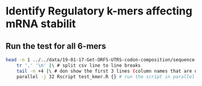 # Identify Regulatory k-mers affecting mRNA stabilit


## Run the test for all 6-mers

```bash
head -n 1 ../../data/19-01-17-Get-ORFS-UTRS-codon-composition/sequence-data/zfish_3utr6mer_composition.csv  |\ # get the list of six mers
	tr ',' '\n' |\ # split csv line to line breaks
	tail -n +4 |\ # don show the first 3 lines (column names that are not k-mers)
	parallel -j 32 Rscript test_kmer.R {} # run the script in parallel
```
